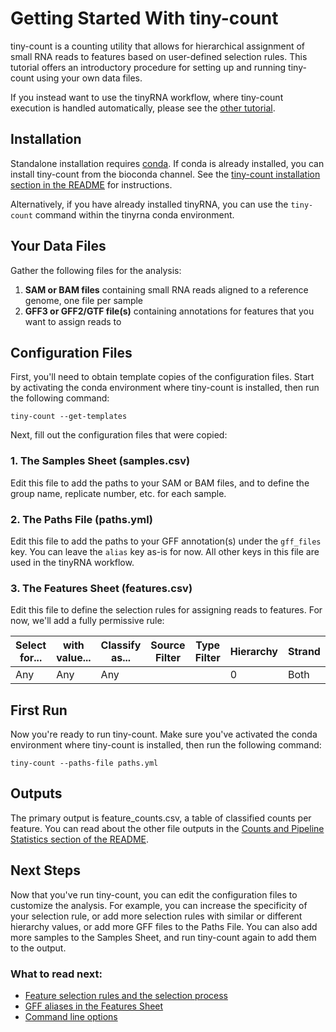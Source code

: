 # Getting Started With tiny-count

tiny-count is a counting utility that allows for hierarchical assignment of small RNA reads to features based on user-defined selection rules. This tutorial offers an introductory procedure for setting up and running tiny-count using your own data files. 

If you instead want to use the tinyRNA workflow, where tiny-count execution is handled automatically, please see the [other tutorial](tinyRNA_TUTORIAL).

## Installation
Standalone installation requires [conda](https://docs.conda.io/en/main/miniconda.html). If conda is already installed, you can install tiny-count from the bioconda channel. See the [tiny-count installation section in the README](../README.md#tiny-count-standalone-installation) for instructions.

Alternatively, if you have already installed tinyRNA, you can use the `tiny-count` command within the tinyrna conda environment.

## Your Data Files
Gather the following files for the analysis:
1. **SAM or BAM files** containing small RNA reads aligned to a reference genome, one file per sample
2. **GFF3 or GFF2/GTF file(s)** containing annotations for features that you want to assign reads to

## Configuration Files
First, you'll need to obtain template copies of the configuration files. Start by activating the conda environment where tiny-count is installed, then run the following command:

```
tiny-count --get-templates
```

Next, fill out the configuration files that were copied:

### 1. The Samples Sheet (samples.csv)
Edit this file to add the paths to your SAM or BAM files, and to define the group name, replicate number, etc. for each sample.

### 2. The Paths File (paths.yml)
Edit this file to add the paths to your GFF annotation(s) under the `gff_files` key. You can leave the `alias` key as-is for now. All other keys in this file are used in the tinyRNA workflow.

### 3. The Features Sheet (features.csv)
Edit this file to define the selection rules for assigning reads to features. For now, we'll add a fully permissive rule:

| Select for...  | with value... | Classify as... | Source Filter | Type Filter | Hierarchy | Strand | 5' End Nucleotide | Length | Overlap |
|----------------|---------------|----------------|---------------|-------------|-----------|--------|-------------------|--------|---------|
| Any            | Any           | Any            |               |             | 0         | Both   | Any               | Any    | Partial |

## First Run
Now you're ready to run tiny-count. Make sure you've activated the conda environment where tiny-count is installed, then run the following command:

```
tiny-count --paths-file paths.yml
```

## Outputs
The primary output is feature_counts.csv, a table of classified counts per feature. You can read about the other file outputs in the [Counts and Pipeline Statistics section of the README](../README.md#counts-and-pipeline-statistics).

## Next Steps
Now that you've run tiny-count, you can edit the configuration files to customize the analysis. For example, you can increase the specificity of your selection rule, or add more selection rules with similar or different hierarchy values, or add more GFF files to the Paths File. You can also add more samples to the Samples Sheet, and run tiny-count again to add them to the output.

### What to read next:
- [Feature selection rules and the selection process](../doc/tiny-count.md#feature-selection)
- [GFF aliases in the Features Sheet](../doc/Configuration.md#gff-files)
- [Command line options](../doc/Parameters.md#tiny-count)
